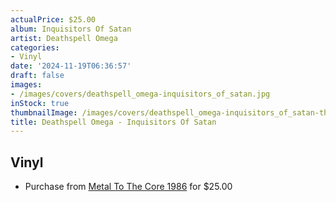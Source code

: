 ```yaml
---
actualPrice: $25.00
album: Inquisitors Of Satan
artist: Deathspell Omega
categories:
- Vinyl
date: '2024-11-19T06:36:57'
draft: false
images:
- /images/covers/deathspell_omega-inquisitors_of_satan.jpg
inStock: true
thumbnailImage: /images/covers/deathspell_omega-inquisitors_of_satan-thumb.jpg
title: Deathspell Omega - Inquisitors Of Satan
---
```


## Vinyl
* Purchase from [Metal To The Core 1986](https://metaltothecore1986.com/shop/deathspell-omega-inquisitors-of-satan-12-lp/) for $25.00
